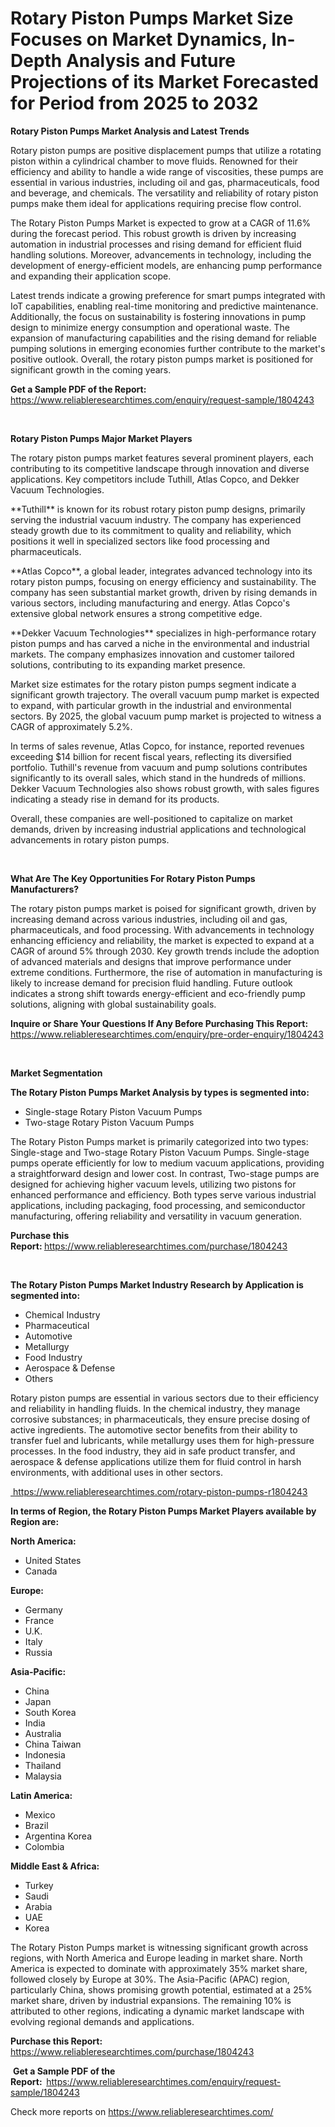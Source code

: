 <p><h1>Rotary Piston Pumps Market Size Focuses on Market Dynamics, In-Depth Analysis and Future Projections of its Market Forecasted for Period from 2025 to 2032</h1></p><p><strong>Rotary Piston Pumps Market Analysis and Latest Trends</strong></p>
<p><p>Rotary piston pumps are positive displacement pumps that utilize a rotating piston within a cylindrical chamber to move fluids. Renowned for their efficiency and ability to handle a wide range of viscosities, these pumps are essential in various industries, including oil and gas, pharmaceuticals, food and beverage, and chemicals. The versatility and reliability of rotary piston pumps make them ideal for applications requiring precise flow control.</p><p>The Rotary Piston Pumps Market is expected to grow at a CAGR of 11.6% during the forecast period. This robust growth is driven by increasing automation in industrial processes and rising demand for efficient fluid handling solutions. Moreover, advancements in technology, including the development of energy-efficient models, are enhancing pump performance and expanding their application scope.</p><p>Latest trends indicate a growing preference for smart pumps integrated with IoT capabilities, enabling real-time monitoring and predictive maintenance. Additionally, the focus on sustainability is fostering innovations in pump design to minimize energy consumption and operational waste. The expansion of manufacturing capabilities and the rising demand for reliable pumping solutions in emerging economies further contribute to the market's positive outlook. Overall, the rotary piston pumps market is positioned for significant growth in the coming years.</p></p>
<p><strong>Get a Sample PDF of the Report:&nbsp;</strong> <a href="https://www.reliableresearchtimes.com/enquiry/request-sample/1804243?utm_campaign=2179&utm_medium=2&utm_source=Github&utm_content=ia&utm_term=10042025&utm_id=rotary-piston-pumps">https://www.reliableresearchtimes.com/enquiry/request-sample/1804243</a></p>
<p>&nbsp;</p>
<p><strong>Rotary Piston Pumps Major Market Players</strong></p>
<p><p>The rotary piston pumps market features several prominent players, each contributing to its competitive landscape through innovation and diverse applications. Key competitors include Tuthill, Atlas Copco, and Dekker Vacuum Technologies.</p><p>**Tuthill** is known for its robust rotary piston pump designs, primarily serving the industrial vacuum industry. The company has experienced steady growth due to its commitment to quality and reliability, which positions it well in specialized sectors like food processing and pharmaceuticals. </p><p>**Atlas Copco**, a global leader, integrates advanced technology into its rotary piston pumps, focusing on energy efficiency and sustainability. The company has seen substantial market growth, driven by rising demands in various sectors, including manufacturing and energy. Atlas Copco's extensive global network ensures a strong competitive edge.</p><p>**Dekker Vacuum Technologies** specializes in high-performance rotary piston pumps and has carved a niche in the environmental and industrial markets. The company emphasizes innovation and customer tailored solutions, contributing to its expanding market presence.</p><p>Market size estimates for the rotary piston pumps segment indicate a significant growth trajectory. The overall vacuum pump market is expected to expand, with particular growth in the industrial and environmental sectors. By 2025, the global vacuum pump market is projected to witness a CAGR of approximately 5.2%.</p><p>In terms of sales revenue, Atlas Copco, for instance, reported revenues exceeding $14 billion for recent fiscal years, reflecting its diversified portfolio. Tuthill's revenue from vacuum and pump solutions contributes significantly to its overall sales, which stand in the hundreds of millions. Dekker Vacuum Technologies also shows robust growth, with sales figures indicating a steady rise in demand for its products.</p><p>Overall, these companies are well-positioned to capitalize on market demands, driven by increasing industrial applications and technological advancements in rotary piston pumps.</p></p>
<p>&nbsp;</p>
<p><strong>What Are The Key Opportunities For Rotary Piston Pumps Manufacturers?</strong></p>
<p><p>The rotary piston pumps market is poised for significant growth, driven by increasing demand across various industries, including oil and gas, pharmaceuticals, and food processing. With advancements in technology enhancing efficiency and reliability, the market is expected to expand at a CAGR of around 5% through 2030. Key growth trends include the adoption of advanced materials and designs that improve performance under extreme conditions. Furthermore, the rise of automation in manufacturing is likely to increase demand for precision fluid handling. Future outlook indicates a strong shift towards energy-efficient and eco-friendly pump solutions, aligning with global sustainability goals.</p></p>
<p><strong>Inquire or Share Your Questions If Any Before Purchasing This Report:</strong> <a href="https://www.reliableresearchtimes.com/enquiry/pre-order-enquiry/1804243?utm_campaign=2179&utm_medium=2&utm_source=Github&utm_content=ia&utm_term=10042025&utm_id=rotary-piston-pumps">https://www.reliableresearchtimes.com/enquiry/pre-order-enquiry/1804243</a></p>
<p>&nbsp;</p>
<p><strong>Market Segmentation</strong></p>
<p><strong>The Rotary Piston Pumps Market Analysis by types is segmented into:</strong></p>
<p><ul><li>Single-stage Rotary Piston Vacuum Pumps</li><li>Two-stage Rotary Piston Vacuum Pumps</li></ul></p>
<p><p>The Rotary Piston Pumps market is primarily categorized into two types: Single-stage and Two-stage Rotary Piston Vacuum Pumps. Single-stage pumps operate efficiently for low to medium vacuum applications, providing a straightforward design and lower cost. In contrast, Two-stage pumps are designed for achieving higher vacuum levels, utilizing two pistons for enhanced performance and efficiency. Both types serve various industrial applications, including packaging, food processing, and semiconductor manufacturing, offering reliability and versatility in vacuum generation.</p></p>
<p><strong>Purchase this Report:&nbsp;</strong><a href="https://www.reliableresearchtimes.com/purchase/1804243?utm_campaign=2179&utm_medium=2&utm_source=Github&utm_content=ia&utm_term=10042025&utm_id=rotary-piston-pumps">https://www.reliableresearchtimes.com/purchase/1804243</a></p>
<p>&nbsp;</p>
<p><strong>The Rotary Piston Pumps Market Industry Research by Application is segmented into:</strong></p>
<p><ul><li>Chemical Industry</li><li>Pharmaceutical</li><li>Automotive</li><li>Metallurgy</li><li>Food Industry</li><li>Aerospace & Defense</li><li>Others</li></ul></p>
<p><p>Rotary piston pumps are essential in various sectors due to their efficiency and reliability in handling fluids. In the chemical industry, they manage corrosive substances; in pharmaceuticals, they ensure precise dosing of active ingredients. The automotive sector benefits from their ability to transfer fuel and lubricants, while metallurgy uses them for high-pressure processes. In the food industry, they aid in safe product transfer, and aerospace & defense applications utilize them for fluid control in harsh environments, with additional uses in other sectors.</p></p>
<p><a href="https://www.reliableresearchtimes.com/rotary-piston-pumps-r1804243?utm_campaign=2179&utm_medium=2&utm_source=Github&utm_content=ia&utm_term=10042025&utm_id=rotary-piston-pumps">&nbsp;https://www.reliableresearchtimes.com/rotary-piston-pumps-r1804243</a></p>
<p><strong>In terms of Region, the Rotary Piston Pumps Market Players available by Region are:</strong></p>
<p>
    <p> <strong> North America: </strong>
        <ul>
            <li>United States</li>
            <li>Canada</li>
        </ul>
        </p> 
    <p> <strong> Europe: </strong>
        <ul>
            <li>Germany</li>
            <li>France</li>
            <li>U.K.</li>
            <li>Italy</li>
            <li>Russia</li>
        </ul>
        </p> 
    <p> <strong> Asia-Pacific: </strong>
        <ul>
            <li>China</li>
            <li>Japan</li>
            <li>South Korea</li>
            <li>India</li>
            <li>Australia</li>
            <li>China Taiwan</li>
            <li>Indonesia</li>
            <li>Thailand</li>
            <li>Malaysia</li>
        </ul>
        </p> 
    <p> <strong> Latin America: </strong>
        <ul>
            <li>Mexico</li>
            <li>Brazil</li>
            <li>Argentina Korea</li>
            <li>Colombia</li>
        </ul>
        </p> 
    <p> <strong> Middle East & Africa: </strong>
        <ul>
            <li>Turkey</li>
            <li>Saudi</li>
            <li>Arabia</li>
            <li>UAE</li>
            <li>Korea</li>
        </ul>
    </p>
    </p>
<p><p>The Rotary Piston Pumps market is witnessing significant growth across regions, with North America and Europe leading in market share. North America is expected to dominate with approximately 35% market share, followed closely by Europe at 30%. The Asia-Pacific (APAC) region, particularly China, shows promising growth potential, estimated at a 25% market share, driven by industrial expansions. The remaining 10% is attributed to other regions, indicating a dynamic market landscape with evolving regional demands and applications.</p></p>
<p><strong>Purchase this Report: </strong><a href="https://www.reliableresearchtimes.com/purchase/1804243?utm_campaign=2179&utm_medium=2&utm_source=Github&utm_content=ia&utm_term=10042025&utm_id=rotary-piston-pumps">https://www.reliableresearchtimes.com/purchase/1804243</a></p>
<p>&nbsp;<strong>Get a Sample PDF of the Report:&nbsp;&nbsp;</strong><a href="https://www.reliableresearchtimes.com/enquiry/request-sample/1804243?utm_campaign=2179&utm_medium=2&utm_source=Github&utm_content=ia&utm_term=10042025&utm_id=rotary-piston-pumps">https://www.reliableresearchtimes.com/enquiry/request-sample/1804243</a></p>
<p><strong></strong></p>
<p>Check more reports on <a href="https://www.reliableresearchtimes.com/?utm_campaign=2179&utm_medium=2&utm_source=Github&utm_content=ia&utm_term=10042025&utm_id=rotary-piston-pumps">https://www.reliableresearchtimes.com/</a></p>